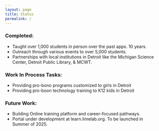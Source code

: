 ```yaml
---
layout: page
title: Status
permalink: /
---
```


### Completed:
- Taught over 1,000 students in person over the past appx. 10 years.
- Outreach through various events to over 5,000 students.
- Partnerships with local institutions in Detroit like the Michigan Science Center, Detroit Public Library, & MCWT.

### Work In Process Tasks:
- Providing pro-bono programs customized to girls in Detroit
- Providing pro-boon technology training to K12 kids in Detroit

### Future Work:
- Building Online training platform and career-focused pathways.
- Portal under development at learn.limelab.org. To be launched in Summer of 2025.
